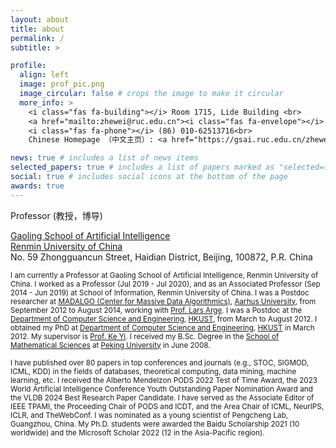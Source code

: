 ```yaml
---
layout: about
title: about
permalink: /
subtitle: >

profile:
  align: left
  image: prof_pic.png
  image_circular: false # crops the image to make it circular
  more_info: >
    <i class="fas fa-building"></i> Room 1715, Lide Building <br>
    <a href="mailto:zhewei@ruc.edu.cn"><i class="fas fa-envelope"></i> zhewei@ruc.edu.cn</a><br>
    <i class="fas fa-phone"></i> (86) 010-62513716<br>
    Chinese Homepage （中文主页）: <a href="https://gsai.ruc.edu.cn/zhewei">gsai.ruc.edu.cn/zhewei</a><br>

news: true # includes a list of news items
selected_papers: true # includes a list of papers marked as "selected={true}"
social: true # includes social icons at the bottom of the page
awards: true
---
```


<p>Professor (教授，博导)</p>
<p>
<a href="http://ai.ruc.edu.cn/english/index.htm">Gaoling School of Artificial Intelligence</a>
<br>
<a href="https://en.ruc.edu.cn">Renmin University of China</a>
<br>
No. 59 Zhongguancun Street, Haidian District, Beijing, 100872, P.R. China 
</p>

<small>
I am currently a Professor at Gaoling School of Artificial Intelligence, Renmin University of China.  I worked as a Professor (Jul 2019 - Jul 2020), and as an Associated Professor (Sep 2014 - Jun 2019) at School of Information, Renmin University of China. I was a Postdoc researcher at <a title="http://www.madalgo.au.dk/" href="http://www.madalgo.au.dk/">MADALGO (Center for Massive Data Algorithmics)</a>, <a title="http://www.au.dk/en/" href="http://www.au.dk/en/">Aarhus University</a>, from September 2012 to August 2014, working with <a title="http://www.madalgo.au.dk/~large/" href="http://www.madalgo.au.dk/%7Elarge/">Prof. Lars Arge</a>. I was a Postdoc at the <a class="class1" title="http://www.cse.ust.hk/" href="http://www.cse.ust.hk/">Department of Computer Science and <span>Engineering</span></a>, <a class="class2" title="http://www.ust.hk/" href="http://www.ust.hk/">HKUST</a>, from March to August 2012. I obtained my PhD at <a title="http://www.cse.ust.hk/" href="http://www.cse.ust.hk/">Department of Computer Science and Engineering</a>, <a title="http://www.ust.hk/" href="http://www.ust.hk/">HKUST</a> in March 2012. My supervisor is <a title="http://www.cse.ust.hk/~yike/" href="http://www.cse.ust.hk/~yike/">Prof. Ke Yi</a>. I received my B.Sc. Degree in the <a title="http://www.math.pku.edu.cn:8000/en/" href="http://www.math.pku.edu.cn:8000/en/">School of Mathematical Sciences</a> at <a title="http://www.pku.edu.cn/" href="http://www.pku.edu.cn/">Peking University</a> in June 2008.</small>

<small>I have published over 80 papers in top conferences and journals (e.g., STOC, SIGMOD, ICML, KDD) in the fields of databases, theoretical computing, data mining, machine learning, etc. I received the Alberto Mendelzon PODS 2022 Test of Time Award, the 2023 World Artificial Intelligence Conference Youth Outstanding Paper Nomination Award and the VLDB 2024 Best Research Paper Candidate. I have served as the Associate Editor of IEEE TPAMI, the Proceeding Chair of PODS and ICDT, and the Area Chair of ICML, NeurIPS, ICLR, and TheWebConf. I was nominated as a young scientist of Pengcheng Lab, Guangzhou, China. My Ph.D. students were awarded the Baidu Scholarship 2021 (10 worldwide) and the Microsoft Scholar 2022 (12 in the Asia-Pacific region).  </small>